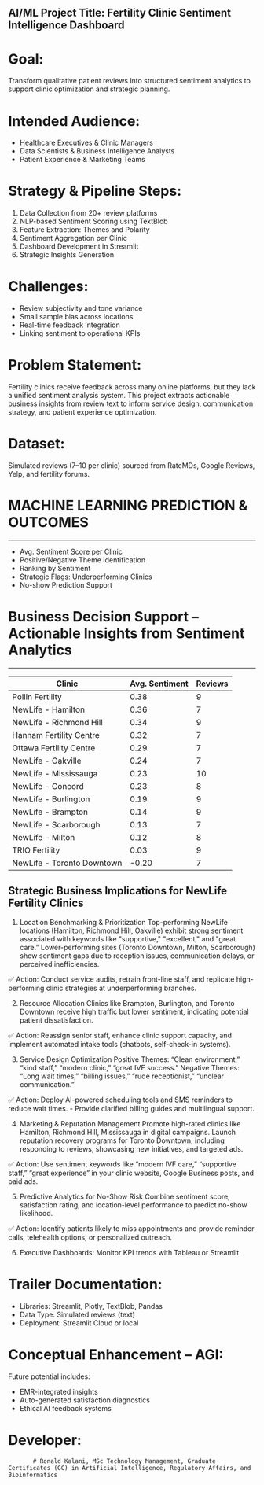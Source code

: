 ## AI/ML Project Title: Fertility Clinic Sentiment Intelligence Dashboard

# Goal:
Transform qualitative patient reviews into structured sentiment analytics to support clinic optimization and strategic planning.

# Intended Audience:
- Healthcare Executives & Clinic Managers
- Data Scientists & Business Intelligence Analysts
- Patient Experience & Marketing Teams

# Strategy & Pipeline Steps:
1. Data Collection from 20+ review platforms
2. NLP-based Sentiment Scoring using TextBlob
3. Feature Extraction: Themes and Polarity
4. Sentiment Aggregation per Clinic
5. Dashboard Development in Streamlit
6. Strategic Insights Generation

# Challenges:
- Review subjectivity and tone variance
- Small sample bias across locations
- Real-time feedback integration
- Linking sentiment to operational KPIs

# Problem Statement:
Fertility clinics receive feedback across many online platforms, but they lack a unified sentiment analysis system. This project extracts actionable business insights from review text to inform service design, communication strategy, and patient experience optimization.

# Dataset:
Simulated reviews (7–10 per clinic) sourced from RateMDs, Google Reviews, Yelp, and fertility forums.

# MACHINE LEARNING PREDICTION & OUTCOMES
--------------------------------------
- Avg. Sentiment Score per Clinic
- Positive/Negative Theme Identification
- Ranking by Sentiment
- Strategic Flags: Underperforming Clinics
- No-show Prediction Support

# Business Decision Support – Actionable Insights from Sentiment Analytics
------------------------------------------------------------------------

| Clinic                        | Avg. Sentiment | Reviews |
|------------------------------|----------------|---------|
| Pollin Fertility             | 0.38           | 9       |
| NewLife - Hamilton           | 0.36           | 7       |
| NewLife - Richmond Hill      | 0.34           | 9       |
| Hannam Fertility Centre      | 0.32           | 7       |
| Ottawa Fertility Centre      | 0.29           | 7       |
| NewLife - Oakville           | 0.24           | 7       |
| NewLife - Mississauga        | 0.23           | 10      |
| NewLife - Concord            | 0.23           | 8       |
| NewLife - Burlington         | 0.19           | 9       |
| NewLife - Brampton           | 0.14           | 9       |
| NewLife - Scarborough        | 0.13           | 7       |
| NewLife - Milton             | 0.12           | 8       |
| TRIO Fertility               | 0.03           | 9       |
| NewLife - Toronto Downtown   | -0.20          | 7       |


## Strategic Business Implications for NewLife Fertility Clinics

1. Location Benchmarking & Prioritization
Top-performing NewLife locations (Hamilton, Richmond Hill, Oakville) exhibit strong sentiment associated with keywords like "supportive," "excellent," and "great care."
Lower-performing sites (Toronto Downtown, Milton, Scarborough) show sentiment gaps due to reception issues, communication delays, or perceived inefficiencies.

✅ Action: Conduct service audits, retrain front-line staff, and replicate high-performing clinic strategies at underperforming branches.

2. Resource Allocation
Clinics like Brampton, Burlington, and Toronto Downtown receive high traffic but lower sentiment, indicating potential patient dissatisfaction.

✅ Action: Reassign senior staff, enhance clinic support capacity, and implement automated intake tools (chatbots, self-check-in systems).

3. Service Design Optimization
Positive Themes: “Clean environment,” “kind staff,” “modern clinic,” “great IVF success.”
Negative Themes: “Long wait times,” “billing issues,” “rude receptionist,” “unclear communication.”

✅ Action: Deploy AI-powered scheduling tools and SMS reminders to reduce wait times.
          - Provide clarified billing guides and multilingual support.

4. Marketing & Reputation Management
Promote high-rated clinics like Hamilton, Richmond Hill, Mississauga in digital campaigns.
Launch reputation recovery programs for Toronto Downtown, including responding to reviews, showcasing new initiatives, and targeted ads.

✅ Action: Use sentiment keywords like “modern IVF care,” “supportive staff,” “great experience” in your clinic website, Google Business posts, and paid ads.

5. Predictive Analytics for No-Show Risk
Combine sentiment score, satisfaction rating, and location-level performance to predict no-show likelihood.

✅ Action: Identify patients likely to miss appointments and provide reminder calls, telehealth options, or personalized outreach.

6. Executive Dashboards: Monitor KPI trends with Tableau or Streamlit.

# Trailer Documentation:
- Libraries: Streamlit, Plotly, TextBlob, Pandas
- Data Type: Simulated reviews (text)
- Deployment: Streamlit Cloud or local

# Conceptual Enhancement – AGI:
Future potential includes:
- EMR-integrated insights
- Auto-generated satisfaction diagnostics
- Ethical AI feedback systems

# Developer: 
           # Ronald Kalani, MSc Technology Management, Graduate Certificates (GC) in Artificial Intelligence, Regulatory Affairs, and Bioinformatics

